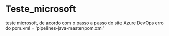 # Teste_microsoft
teste microsoft, de acordo com o passo a passo do site Azure DevOps
erro do pom.xml = 'pipelines-java-master/pom.xml'

